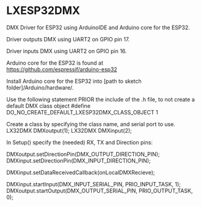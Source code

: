 # LXESP32DMX
DMX Driver for ESP32 using ArduinoIDE and Arduino core for the ESP32.

Driver outputs DMX using UART2 on GPIO pin 17.

Driver inputs DMX using UART2 on GPIO pin 16.

Arduino core for the ESP32 is found at https://github.com/espressif/arduino-esp32

Install Arduino core for the ESP32 into [path to sketch folder]/Arduino/hardware/.

Use the following statement PRIOR the include of the .h file, to not create a default DMX class object
 #define DO_NO_CREATE_DEFAULT_LXESP32DMX_CLASS_OBJECT 1

Create a class by specifying the class name, and serial port to use. 
 LX32DMX DMXoutput(1);
 LX32DMX DMXinput(2);


In Setup() specify the (needed) RX, TX and Direction pins:

  DMXoutput.setDirectionPin(DMX_OUTPUT_DIRECTION_PIN);
  DMXinput.setDirectionPin(DMX_INPUT_DIRECTION_PIN);

  DMXinput.setDataReceivedCallback(onLocalDMXRecieve);

  DMXinput.startInput(DMX_INPUT_SERIAL_PIN, PRIO_INPUT_TASK, 1);
  DMXoutput.startOutput(DMX_OUTPUT_SERIAL_PIN, PRIO_OUTPUT_TASK, 0);

